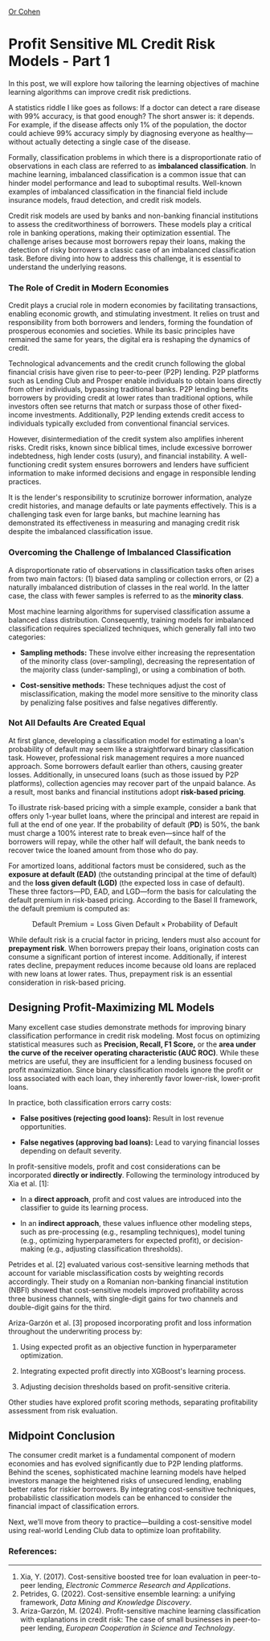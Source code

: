 ﻿
[Or Cohen](/index.html)

# Profit Sensitive ML Credit Risk Models - Part 1

In this post, we will explore how tailoring the learning objectives of machine learning algorithms can improve credit risk predictions.

A statistics riddle I like goes as follows: If a doctor can detect a rare disease with 99% accuracy, is that good enough? The short answer is: it depends. For example, if the disease affects only 1% of the population, the doctor could achieve 99% accuracy simply by diagnosing everyone as healthy—without actually detecting a single case of the disease.

Formally, classification problems in which there is a disproportionate ratio of observations in each class are referred to as **imbalanced classification**. In machine learning, imbalanced classification is a common issue that can hinder model performance and lead to suboptimal results. Well-known examples of imbalanced classification in the financial field include insurance models, fraud detection, and credit risk models.

Credit risk models are used by banks and non-banking financial institutions to assess the creditworthiness of borrowers. These models play a critical role in banking operations, making their optimization essential. The challenge arises because most borrowers repay their loans, making the detection of risky borrowers a classic case of an imbalanced classification task. Before diving into how to address this challenge, it is essential to understand the underlying reasons.

### The Role of Credit in Modern Economies

Credit plays a crucial role in modern economies by facilitating transactions, enabling economic growth, and stimulating investment. It relies on trust and responsibility from both borrowers and lenders, forming the foundation of prosperous economies and societies. While its basic principles have remained the same for years, the digital era is reshaping the dynamics of credit.

Technological advancements and the credit crunch following the global financial crisis have given rise to peer-to-peer (P2P) lending. P2P platforms such as Lending Club and Prosper enable individuals to obtain loans directly from other individuals, bypassing traditional banks. P2P lending benefits borrowers by providing credit at lower rates than traditional options, while investors often see returns that match or surpass those of other fixed-income investments. Additionally, P2P lending extends credit access to individuals typically excluded from conventional financial services.

However, disintermediation of the credit system also amplifies inherent risks. Credit risks, known since biblical times, include excessive borrower indebtedness, high lender costs (usury), and financial instability. A well-functioning credit system ensures borrowers and lenders have sufficient information to make informed decisions and engage in responsible lending practices.

It is the lender's responsibility to scrutinize borrower information, analyze credit histories, and manage defaults or late payments effectively. This is a challenging task even for large banks, but machine learning has demonstrated its effectiveness in measuring and managing credit risk despite the imbalanced classification issue.

### Overcoming the Challenge of Imbalanced Classification

A disproportionate ratio of observations in classification tasks often arises from two main factors: (1) biased data sampling or collection errors, or (2) a naturally imbalanced distribution of classes in the real world. In the latter case, the class with fewer samples is referred to as the **minority class**.

Most machine learning algorithms for supervised classification assume a balanced class distribution. Consequently, training models for imbalanced classification requires specialized techniques, which generally fall into two categories:

-   **Sampling methods:** These involve either increasing the representation of the minority class (over-sampling), decreasing the representation of the majority class (under-sampling), or using a combination of both.
    
-   **Cost-sensitive methods:** These techniques adjust the cost of misclassification, making the model more sensitive to the minority class by penalizing false positives and false negatives differently.
    

### Not All Defaults Are Created Equal

At first glance, developing a classification model for estimating a loan's probability of default may seem like a straightforward binary classification task. However, professional risk management requires a more nuanced approach. Some borrowers default earlier than others, causing greater losses. Additionally, in unsecured loans (such as those issued by P2P platforms), collection agencies may recover part of the unpaid balance. As a result, most banks and financial institutions adopt **risk-based pricing**.

To illustrate risk-based pricing with a simple example, consider a bank that offers only 1-year bullet loans, where the principal and interest are repaid in full at the end of one year. If the probability of default (**PD**) is 50%, the bank must charge a 100% interest rate to break even—since half of the borrowers will repay, while the other half will default, the bank needs to recover twice the loaned amount from those who do pay.

For amortized loans, additional factors must be considered, such as the **exposure at default (EAD)** (the outstanding principal at the time of default) and the **loss given default (LGD)** (the expected loss in case of default). These three factors—PD, EAD, and LGD—form the basis for calculating the default premium in risk-based pricing. According to the Basel II framework, the default premium is computed as:

 $$
ֿ\text{Default Premium} = \text{Loss Given Default} \times \text{Probability of Default}
 $$
 
While default risk is a crucial factor in pricing, lenders must also account for **prepayment risk**. When borrowers prepay their loans, origination costs can consume a significant portion of interest income. Additionally, if interest rates decline, prepayment reduces income because old loans are replaced with new loans at lower rates. Thus, prepayment risk is an essential consideration in risk-based pricing.

## Designing Profit-Maximizing ML Models

Many excellent case studies demonstrate methods for improving binary classification performance in credit risk modeling. Most focus on optimizing statistical measures such as **Precision, Recall, F1 Score,** or the **area under the curve of the receiver operating characteristic (AUC ROC)**. While these metrics are useful, they are insufficient for a lending business focused on profit maximization. Since binary classification models ignore the profit or loss associated with each loan, they inherently favor lower-risk, lower-profit loans.

In practice, both classification errors carry costs:

-   **False positives (rejecting good loans):** Result in lost revenue opportunities.
    
-   **False negatives (approving bad loans):** Lead to varying financial losses depending on default severity.
    

In profit-sensitive models, profit and cost considerations can be incorporated **directly or indirectly**. Following the terminology introduced by Xia et al. [1]:

-   In a **direct approach**, profit and cost values are introduced into the classifier to guide its learning process.
    
-   In an **indirect approach**, these values influence other modeling steps, such as pre-processing (e.g., resampling techniques), model tuning (e.g., optimizing hyperparameters for expected profit), or decision-making (e.g., adjusting classification thresholds).
    

Petrides et al. [2] evaluated various cost-sensitive learning methods that account for variable misclassification costs by weighting records accordingly. Their study on a Romanian non-banking financial institution (NBFI) showed that cost-sensitive models improved profitability across three business channels, with single-digit gains for two channels and double-digit gains for the third.

Ariza-Garzón et al. [3] proposed incorporating profit and loss information throughout the underwriting process by:

1.  Using expected profit as an objective function in hyperparameter optimization.
    
2.  Integrating expected profit directly into XGBoost's learning process.
    
3.  Adjusting decision thresholds based on profit-sensitive criteria.
    
Other studies have explored profit scoring methods, separating profitability assessment from risk evaluation.

## Midpoint Conclusion

The consumer credit market is a fundamental component of modern economies and has evolved significantly due to P2P lending platforms. Behind the scenes, sophisticated machine learning models have helped investors manage the heightened risks of unsecured lending, enabling better rates for riskier borrowers. By integrating cost-sensitive techniques, probabilistic classification models can be enhanced to consider the financial impact of classification errors.

Next, we’ll move from theory to practice—building a cost-sensitive model using real-world Lending Club data to optimize loan profitability.

### References:
___
1. Xia, Y. (2017). Cost-sensitive boosted tree for loan evaluation in peer-to-peer lending, _Electronic Commerce Research and Applications_.
2. Petrides, G. (2022). Cost-sensitive ensemble learning: a unifying framework, _Data Mining and Knowledge Discovery_.
3. Ariza-Garzón, M. (2024). Profit-sensitive machine learning classification with explanations in credit risk: The case of small businesses in peer-to-peer lending, _European Cooperation in Science and Technology_.

